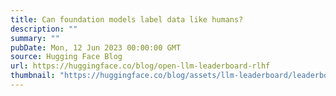```yaml
---
title: Can foundation models label data like humans?
description: ""
summary: ""
pubDate: Mon, 12 Jun 2023 00:00:00 GMT
source: Hugging Face Blog
url: https://huggingface.co/blog/open-llm-leaderboard-rlhf
thumbnail: "https://huggingface.co/blog/assets/llm-leaderboard/leaderboard-thumbnail.png"
---
```


